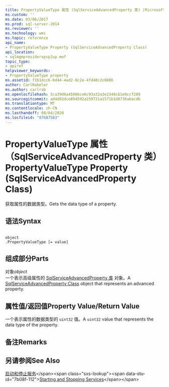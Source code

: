 ```yaml
---
title: PropertyValueType 属性 (SqlServiceAdvancedProperty 类) |Microsoft Docs
ms.custom: ''
ms.date: 03/06/2017
ms.prod: sql-server-2014
ms.reviewer: ''
ms.technology: wmi
ms.topic: reference
api_name:
- PropertyValueType Property (SqlServiceAdvancedProperty Class)
api_location:
- sqlmgmproviderxpsp2up.mof
topic_type:
- apiref
helpviewer_keywords:
- PropertyValueType property
ms.assetid: f1b1dcc6-6d44-4ad2-8c2e-4fd48c2c8086
author: CarlRabeler
ms.author: carlrab
ms.openlocfilehash: 5ca39d6a45066ce6c93a32a3e2348cb1e0ccf289
ms.sourcegitcommit: ad4d92dce894592a259721a1571b1d8736abacdb
ms.translationtype: MT
ms.contentlocale: zh-CN
ms.lasthandoff: 08/04/2020
ms.locfileid: "87687583"
---
```

# <a name="propertyvaluetype-property-sqlserviceadvancedproperty-class"></a><span data-ttu-id="7b08f-102">PropertyValueType 属性（SqlServiceAdvancedProperty 类）</span><span class="sxs-lookup"><span data-stu-id="7b08f-102">PropertyValueType Property (SqlServiceAdvancedProperty Class)</span></span>
  <span data-ttu-id="7b08f-103">获取属性的数据类型。</span><span class="sxs-lookup"><span data-stu-id="7b08f-103">Gets the data type of a property.</span></span>  
  
## <a name="syntax"></a><span data-ttu-id="7b08f-104">语法</span><span class="sxs-lookup"><span data-stu-id="7b08f-104">Syntax</span></span>  
  
```  
  
object  
.PropertyValueType [= value]  
```  
  
## <a name="parts"></a><span data-ttu-id="7b08f-105">组成部分</span><span class="sxs-lookup"><span data-stu-id="7b08f-105">Parts</span></span>  
 <span data-ttu-id="7b08f-106">对象</span><span class="sxs-lookup"><span data-stu-id="7b08f-106">*object*</span></span>  
 <span data-ttu-id="7b08f-107">一个表示高级属性的 [SqlServiceAdvancedProperty 类](sqlserviceadvancedproperty-class.md) 对象。</span><span class="sxs-lookup"><span data-stu-id="7b08f-107">A [SqlServiceAdvancedProperty Class](sqlserviceadvancedproperty-class.md) object that represents an advanced property.</span></span>  
  
## <a name="property-valuereturn-value"></a><span data-ttu-id="7b08f-108">属性值/返回值</span><span class="sxs-lookup"><span data-stu-id="7b08f-108">Property Value/Return Value</span></span>  
 <span data-ttu-id="7b08f-109">一个表示属性的数据类型的 `uint32` 值。</span><span class="sxs-lookup"><span data-stu-id="7b08f-109">A `uint32` value that represents the data type of the property.</span></span>  
  
## <a name="remarks"></a><span data-ttu-id="7b08f-110">备注</span><span class="sxs-lookup"><span data-stu-id="7b08f-110">Remarks</span></span>  
  
## <a name="see-also"></a><span data-ttu-id="7b08f-111">另请参阅</span><span class="sxs-lookup"><span data-stu-id="7b08f-111">See Also</span></span>  
 <span data-ttu-id="7b08f-112">[启动和停止服务](https://technet.microsoft.com/library/ms174886\(v=sql.105\).aspx)</span><span class="sxs-lookup"><span data-stu-id="7b08f-112">[Starting and Stopping Services](https://technet.microsoft.com/library/ms174886\(v=sql.105\).aspx)</span></span>  
  
  
